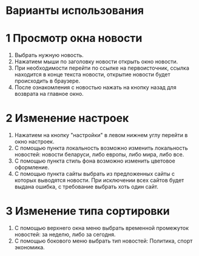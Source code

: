 #  Варианты использования
# 1 Просмотр окна новости
 1. Выбрать нужную новость.
 2. Нажатием мыши по заголовку новости открыть окно новости.
 3. При необходимости перейти по ссылке на первоисточник, ссылка находится в конце текста новости, открытие новости будет происходить в браузере.
 4. После ознакомления с новостью нажать на кнопку назад для возврата на главное окно.
 # 2 Изменение настроек
  1. Нажатием на кнопку "настройки" в левом нижнем углу перейти в окно настроек.
  2. С помощью пункта локальность возможно изменить локальность новостей: новости беларуси, либо европы, либо мира, либо все.
  3. С помощью пункта стиль фона возможно изменить цветовое оформление.
  4. С помощью пункта сайты выбрать из предложенных сайты с которых выводятся новости. При исключении всех сайтов будет выдана ошибка, с требование выбрать хоть один сайт.
 # 3 Изменение типа сортировки
  1. С помощью верхнего окна меню выбрать временной промежуток новостей: за неделю, либо за сегодня.
  2. С помощью бокового меню выбрать тип новостей: Политика, спорт экономика.
 
